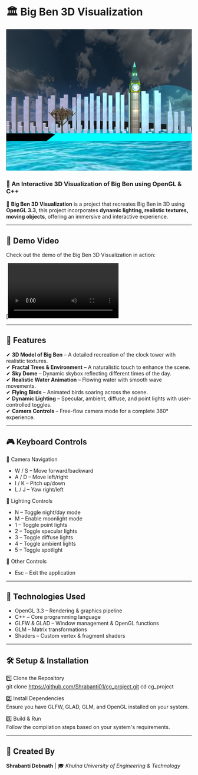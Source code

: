 # 🏛️ Big Ben 3D Visualization  

![Big Ben 3D](assets/bigben.png) 

### 🎨 An Interactive 3D Visualization of Big Ben using OpenGL & C++  

🚀 **Big Ben 3D Visualization** is a project that recreates Big Ben in 3D using **OpenGL 3.3**, this project incorporates **dynamic lighting, realistic textures, moving objects**, offering an immersive and interactive experience.  

---

## 🎥 Demo Video  
Check out the demo of the Big Ben 3D Visualization in action:

[![Big Ben Demo Video](assets/bigben_demo.mp4)

---

## 📌 Features  

✔ **3D Model of Big Ben** – A detailed recreation of the clock tower with realistic textures.  
✔ **Fractal Trees & Environment** – A naturalistic touch to enhance the scene.  
✔ **Sky Dome** – Dynamic skybox reflecting different times of the day.  
✔ **Realistic Water Animation** – Flowing water with smooth wave movements.  
✔ **Flying Birds** – Animated birds soaring across the scene.  
✔ **Dynamic Lighting** – Specular, ambient, diffuse, and point lights with user-controlled toggles.  
✔ **Camera Controls** – Free-flow camera mode for a complete 360° experience.  

---

## 🎮 Keyboard Controls  

🔹 Camera Navigation  
- W / S – Move forward/backward  
- A / D – Move left/right  
- I / K – Pitch up/down  
- L / J – Yaw right/left  

🔹 Lighting Controls  
- N – Toggle night/day mode  
- M – Enable moonlight mode  
- 1 – Toggle point lights  
- 2 – Toggle specular lights  
- 3 – Toggle diffuse lights  
- 4 – Toggle ambient lights  
- 5 – Toggle spotlight  

🔹 Other Controls  
- Esc – Exit the application

---

## 🔧 Technologies Used  

- OpenGL 3.3 – Rendering & graphics pipeline  
- C++ – Core programming language  
- GLFW & GLAD – Window management & OpenGL functions  
- GLM – Matrix transformations  
- Shaders – Custom vertex & fragment shaders
  
---
## 🛠️ Setup & Installation

1️⃣ Clone the Repository  
git clone https://github.com/Shrabanti01/cg_project.git
cd cg_project 

2️⃣ Install Dependencies  
Ensure you have GLFW, GLAD, GLM, and OpenGL installed on your system.  

3️⃣ Build & Run  
Follow the compilation steps based on your system's requirements.  


---
## 🚀 Created By  
**Shrabanti Debnath** | 🎓 *Khulna University of Engineering & Technology*  
